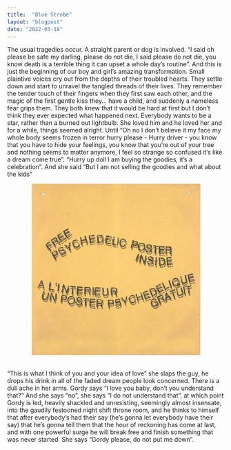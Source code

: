 ```yaml
---
title:  "Blue Strobe"
layout: "blogpost"
date: "2022-03-18"
---
```


The usual tragedies occur. A straight parent or dog is involved. “I said oh please be safe my darling, please do not die, I said please do not die, you know death is a terrible thing it can upset a whole day’s routine”. And this is just the beginning of our boy and girl’s amazing transformation. Small plaintive voices cry out from the depths of their troubled hearts. 
They settle down and start to unravel the tangled threads of their lives. They remember the tender touch of their fingers when they first saw each other, and the magic of the first gentle kiss they… have a child, and suddenly a nameless fear grips them. They both knew that it would be hard at first but I don’t think they ever expected what happened next.
Everybody wants to be a star, rather than a burned out lightbulb. She loved him and he loved her and for a while, things seemed alright. Until “Oh no I don’t believe it my face my whole body seems frozen in terror hurry please - Hurry driver - you know that you have to hide your feelings, you know that you’re out of your tree and nothing seems to matter anymore, I feel so strange so confused it’s like a dream come true”.
“Hurry up doll I am buying the goodies, it’s a celebration”. And she said “But I am not selling the goodies and what about the kids”

<div style="display:flex; justify-content:center; padding-bottom: 20px;">
    <img src="/assets/images/intersystems/albumcover.jpg" class="imgBorder" style="margin:auto; max-width:90%">
</div>


“This is what I think of you and your idea of love” she slaps the guy, he drops his drink in all of the faded dream people look concerned. There is a dull ache in her arms. Gordy says “I love you baby, don’t you understand that?” And she says “no”, she says “I do not understand that”, at which point Gordy is led, heavily shackled and unresisting, seemingly almost insensate, into the gaudily festooned night shift throne room, and he thinks to himself that after everybody’s had their say (he’s gonna let everybody have their say) that he’s gonna tell them that the hour of reckoning has come at last, and with one powerful surge he will break free and finish something that was never started. She says “Gordy please, do not put me down”.
